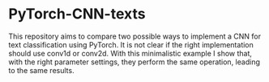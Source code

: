 # PyTorch-CNN-texts
This repository aims to compare two possible ways to implement a CNN for text classification using PyTorch.
It is not clear if the right implementation should use conv1d or conv2d.
With this minimalistic example I show that, with the right parameter settings, they perform the same operation, leading to the same results.
